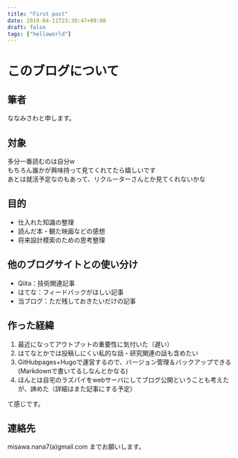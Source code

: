 ```yaml
---
title: "First post"
date: 2019-04-11T23:39:47+09:00
draft: false
tags: ["helloworld"]
---
```


# このブログについて
## 筆者
ななみさわと申します。
## 対象
多分一番読むのは自分w  
もちろん誰かが興味持って見てくれてたら嬉しいです  
あとは就活予定なのもあって、リクルーターさんとか見てくれないかな
## 目的
- 仕入れた知識の整理
- 読んだ本・観た映画などの感想
- 将来設計模索のための思考整理

## 他のブログサイトとの使い分け
- Qiita：技術関連記事
- はてな：フィードバックがほしい記事
- 当ブログ：ただ残しておきたいだけの記事

## 作った経緯
1. 最近になってアウトプットの重要性に気付いた（遅い）  
2. はてなとかでは投稿しにくい私的な話・研究関連の話も含めたい  
3. GitHubpages+Hugoで運営するので、バージョン管理＆バックアップできる(Markdownで書いてるしなんとかなる)
4. ほんとは自宅のラズパイをwebサーバにしてブログ公開ということも考えたが、諦めた（詳細はまた記事にする予定）

て感じです。    

## 連絡先
misawa.nana7(a)gmail.com までお願いします。
